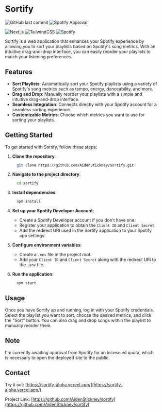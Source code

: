 # Sortify

![GitHub last commit](https://img.shields.io/github/last-commit/AidenStickney/sortify?style=flat-square)
![Spotify Approval](https://img.shields.io/badge/spotify-approval%20pending-yellowgreen?style=flat-square)

![Next.js](https://img.shields.io/badge/next.js-%23000000.svg?style=for-the-badge&logo=next.js&logoColor=white)
![TailwindCSS](https://img.shields.io/badge/Tailwind_CSS-%2338B2AC.svg?style=for-the-badge&logo=tailwind-css&logoColor=white)
![Spotify](https://img.shields.io/badge/Spotify-%231DB954.svg?style=for-the-badge&logo=Spotify&logoColor=white)


Sortify is a web application that enhances your Spotify experience by allowing you to sort your playlists based on Spotify's song metrics. With an intuitive drag-and-drop interface, you can easily reorder your playlists to match your listening preferences.

## Features

  - **Sort Playlists**: Automatically sort your Spotify playlists using a variety of Spotify's song metrics such as tempo, energy, danceability, and more.
  - **Drag and Drop**: Manually reorder your playlists with a simple and intuitive drag-and-drop interface.
  - **Seamless Integration**: Connects directly with your Spotify account for a seamless sorting experience.
  - **Customizable Metrics**: Choose which metrics you want to use for sorting your playlists.

## Getting Started

To get started with Sortify, follow these steps:

  1. **Clone the repository**:
      ```sh
        git clone https://github.com/AidenStickney/sortify.git
      ```
  2. **Navigate to the project directory**:
      ```sh
        cd sortify
      ```
  3. **Install dependencies**:
      ```sh
        npm install
      ```
  4. **Set up your Spotify Developer Account**:
      - Create a Spotify Developer account if you don't have one.
      - Register your application to obtain the `Client ID` and `Client Secret`.
      - Add the redirect URI used in the Sortify application to your Spotify app settings.
  5. **Configure environment variables**:
      - Create a `.env` file in the project root.
      - Add your `Client ID` and `Client Secret` along with the redirect URI to the `.env` file.
      
  6. **Run the application**:
      ```sh
        npm start
      ```
    
## Usage

Once you have Sortify up and running, log in with your Spotify credentials. Select the playlist you want to sort, choose the desired metrics, and click the \"Sort\" button. You can also drag and drop songs within the playlist to manually reorder them.

## Note

I'm currently awaiting approval from Spotify for an increased quota, which is necessary to open the deployed site to the public.

## Contact

Try it out: [https://sortify-alpha.vercel.app/](https://sortify-alpha.vercel.app/)

Project Link: [https://github.com/AidenStickney/sortify](https://github.com/AidenStickney/sortify)
